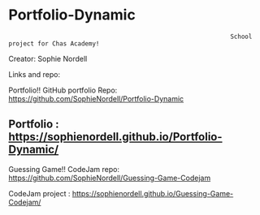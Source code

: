 # Portfolio-Dynamic


                                                                 School project for Chas Academy!

Creator: Sophie Nordell

Links and repo:

Portfolio!!
GitHub portfolio Repo:  https://github.com/SophieNordell/Portfolio-Dynamic

Portfolio : https://sophienordell.github.io/Portfolio-Dynamic/
-----------------------------------------------------------------------------------------------------------------
Guessing Game!!
CodeJam repo: https://github.com/SophieNordell/Guessing-Game-Codejam

CodeJam project : https://sophienordell.github.io/Guessing-Game-Codejam/
